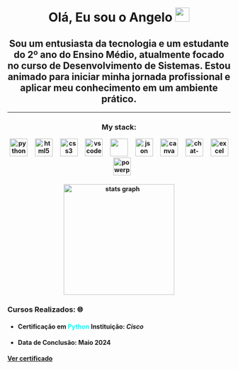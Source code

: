<h1 align="center"> Olá, Eu sou o Angelo <img src="https://images.emojiterra.com/google/noto-emoji/animated-emoji/1f44b.gif" width="32"></h1>

<h2 align="center"> <strong>Sou um entusiasta da tecnologia e um estudante do 2º ano do Ensino Médio, atualmente focado no curso de Desenvolvimento de Sistemas. Estou animado para iniciar minha jornada profissional e aplicar meu conhecimento em um ambiente prático.<strong></h2>

---

<div align="center">
  <H3>My stack:</H3>
  <img src="https://cdn.jsdelivr.net/gh/devicons/devicon@latest/icons/python/python-original.svg" height="40" alt="python logo" />
  <img width="10" />
  <img src="https://cdn.simpleicons.org/html5/E34F26" height="40" alt="html5 logo"  />
  <img width="10" />
  <img src="https://cdn.simpleicons.org/css3/1572B6" height="40" alt="css3 logo"  />
  <img width="10" />
  <img src="https://cdn.jsdelivr.net/gh/devicons/devicon@latest/icons/vscode/vscode-original.svg" height="40" alt="vscode logo" />
  <img width="10" />
  <img src="https://cdn.jsdelivr.net/gh/devicons/devicon@latest/icons/javascript/javascript-original.svg" height="40 alt="javascript logo" />
  <img width="10" />
  <img src="https://cdn.jsdelivr.net/gh/devicons/devicon@latest/icons/json/json-original.svg" height="40" alt="json logo"  />
  <img width="10" />
  <img src="https://cdn.jsdelivr.net/gh/devicons/devicon@latest/icons/canva/canva-original.svg" height="40" alt="canva logo"  />
  <img width="10" />
  <img src="https://freelogopng.com/images/all_img/1681038887chatgpt-logo%20black-and-white.png" height="40" alt="chat-gpt logo"  />
  <img width="10" />
  <img src="https://img.icons8.com/?size=48&id=117561&format=png" height="40" alt="excel logo"  />
  <img width="10" />
  <img src="https://img.icons8.com/?size=48&id=117557&format=png" height="40" alt="powerpoint logo"  />      
</div>

<div align="center">
</br>
  <img src="https://github-readme-stats.vercel.app/api?username=aangelkpjn&hide_title=false&hide_rank=false&show_icons=true&include_all_commits=true&count_private=true&disable_animations=false&theme=midnight-purple&locale=en&hide_border=false&order=1" height="250" alt="stats graph"  />
</div>

<h3> Cursos Realizados: 🌐 </h3>

- #### Certificação em <span style="color:cyan;">Python</span> Instituição: <i>Cisco</i>
- #### Data de Conclusão: Maio 2024

<a href="https://www.credly.com/earner/earned/badge/a5b2d333-68f6-49f5-84f1-eefc21d27cad" class="github-button" target="_blank">
Ver certificado
</a>
